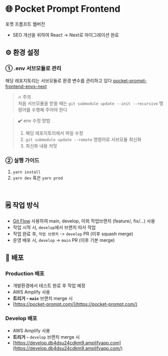# 🌐 Pocket Prompt Frontend

포켓 프롬프트 웹버전

-   SEO 개선을 위하여 React -> Next로 마이그레이션 완료

## ⚙️ 환경 설정

### ➀ .env 서브모듈로 관리

해당 레포지토리는 서브모듈로 환경 변수를 관리하고 있다 [pocket-prompt-frontend-envs-next](https://github.com/ai-surfers/pocket-prompt-frontend-next-envs)

> 🔥 주의 <br/>
> 처음 서브모듈을 받을 때는 `git submodule update --init --recursive` 명령어를 수행해 주어야 한다

> ✔️ env 수정 방법
>
> 1. 해당 레포지토리에서 파일 수정
> 2. `git submodule update --remote` 명령어로 서브모듈 최신화
> 3. 최신화 내용 커밋

### ② 실행 가이드

1. `yarn install`
2. `yarn dev` 혹은 `yarn prod`

<br/>

## 🗒️ 작업 방식

-   [Git Flow](https://velog.io/@nias0327/Git-Flow%EC%9D%98-%EA%B0%9C%EB%85%90%EA%B3%BC-%EC%A0%81%EC%9A%A9) 사용하여 main, develop, 이외 작업브랜치 (feature/, fix/...) 사용
-   작업 시작 시, `develop`에서 브랜치 따서 작업
-   작업 완료 후, `작업 브랜치` -> `develop` PR (이후 squash merge)
-   운영 배포 시, `develop` -> `main` PR (이후 기본 merge)

## 🌳 배포

### **Production 배포**

-   개발환경에서 테스트 완료 후 작업 예정
-   AWS Amplify 사용
-   **트리거 - `main`** 브랜치 merge 시
-   [https://pocket-prompt.com/](https://pocket-prompt.com/)

### **Develop 배포**

-   AWS Amplify 사용
-   **트리거 -** `develop` 브랜치 merge 시
-   [https://develop.db4dsu24cdkm9.amplifyapp.com](https://develop.db4dsu24cdkm9.amplifyapp.com/)

<!-- ### **Preview 배포**

-   Cloudflare Pages 사용
-   **트리거 -** Pull Request open 시
-   각 PR Comment 확인 [예시](https://github.com/ai-surfers/pocket-prompt-frontend/pull/11) -->
